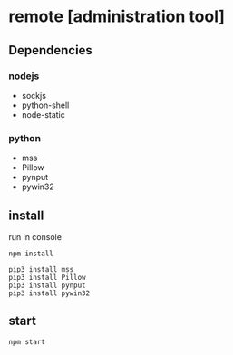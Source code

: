 # remote [administration tool]
## Dependencies
###  nodejs
  - sockjs
  - python-shell
  - node-static
###  python
- mss
- Pillow
- pynput
- pywin32
## install
run in console
```
npm install
```
```
pip3 install mss
pip3 install Pillow
pip3 install pynput
pip3 install pywin32
```
## start
```
npm start
```